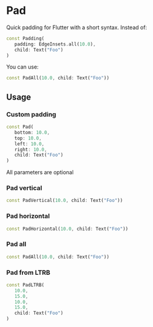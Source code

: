 # Pad

Quick padding for Flutter with a short syntax. Instead of:

   ```dart
   const Padding(
      padding: EdgeInsets.all(10.0),
      child: Text("Foo")
   )
   ```

You can use:

   ```dart
   const PadAll(10.0, child: Text("Foo"))
   ```

## Usage

### Custom padding

   ```dart
   const Pad(
      bottom: 10.0,
      top: 10.0,
      left: 10.0,
      right: 10.0,
      child: Text("Foo")
   )
   ```

All parameters are optional

### Pad vertical

   ```dart
   const PadVertical(10.0, child: Text("Foo"))
   ```

### Pad horizontal

   ```dart
   const PadHorizontal(10.0, child: Text("Foo"))
   ```

### Pad all

   ```dart
   const PadAll(10.0, child: Text("Foo"))
   ```

### Pad from LTRB

   ```dart
   const PadLTRB(
      10.0,
      15.0,
      10.0,
      15.0,
      child: Text("Foo")
   )
   ```
